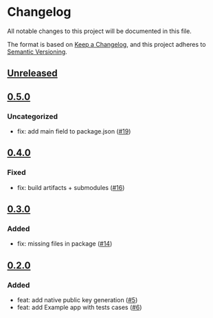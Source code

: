 # Changelog

All notable changes to this project will be documented in this file.

The format is based on [Keep a Changelog](https://keepachangelog.com/en/1.0.0/),
and this project adheres to [Semantic Versioning](https://semver.org/spec/v2.0.0.html).

## [Unreleased]

## [0.5.0]

### Uncategorized

- fix: add main field to package.json ([#19](https://github.com/MetaMask/native-utils/pull/19))

## [0.4.0]

### Fixed

- fix: build artifacts + submodules ([#16](https://github.com/MetaMask/native-utils/pull/16))

## [0.3.0]

### Added

- fix: missing files in package ([#14](https://github.com/MetaMask/native-utils/pull/14))

## [0.2.0]

### Added

- feat: add native public key generation ([#5](https://github.com/MetaMask/native-utils/pull/5))
- feat: add Example app with tests cases ([#6](https://github.com/MetaMask/native-utils/pull/6))

[Unreleased]: https://github.com/MetaMask/native-utils/compare/v0.5.0...HEAD
[0.5.0]: https://github.com/MetaMask/native-utils/compare/v0.4.0...v0.5.0
[0.4.0]: https://github.com/MetaMask/native-utils/compare/v0.3.0...v0.4.0
[0.3.0]: https://github.com/MetaMask/native-utils/compare/v0.2.0...v0.3.0
[0.2.0]: https://github.com/MetaMask/native-utils/releases/tag/v0.2.0
